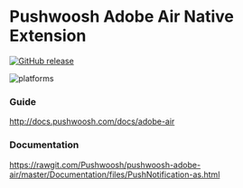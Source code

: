 Pushwoosh Adobe Air Native Extension
===================================================

[![GitHub release](https://img.shields.io/github/release/Pushwoosh/pushwoosh-adobe-air.svg?style=flat-square)](https://github.com/Pushwoosh/pushwoosh-adobe-air/releases) 

![platforms](https://img.shields.io/badge/platforms-Android%20%7C%20iOS-yellowgreen.svg)

### Guide

http://docs.pushwoosh.com/docs/adobe-air

### Documentation

https://rawgit.com/Pushwoosh/pushwoosh-adobe-air/master/Documentation/files/PushNotification-as.html
